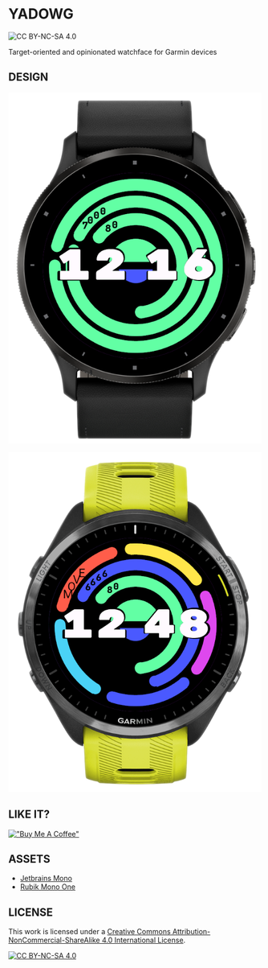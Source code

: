 # YADOWG
![CC BY-NC-SA 4.0][cc-by-nc-sa-shield]

Target-oriented and opinionated watchface for Garmin devices

## DESIGN

!["Targetd watchface on a Venu 3"](Targeted_venu3.png)


!["Targetd watchface on a Forerunner 965"](Targeted_fr965.png)

## LIKE IT?

[!["Buy Me A Coffee"](https://www.buymeacoffee.com/assets/img/custom_images/orange_img.png)](https://bmc.link/vroger)

## ASSETS

* [Jetbrains Mono](https://www.jetbrains.com/lp/mono)
* [Rubik Mono One](https://fonts.google.com/specimen/Rubik+Mono+One)

## LICENSE

This work is licensed under a
[Creative Commons Attribution-NonCommercial-ShareAlike 4.0 International License][cc-by-nc-sa].

[![CC BY-NC-SA 4.0][cc-by-nc-sa-image]][cc-by-nc-sa]

[cc-by-nc-sa]: http://creativecommons.org/licenses/by-nc-sa/4.0/
[cc-by-nc-sa-image]: https://licensebuttons.net/l/by-nc-sa/4.0/88x31.png
[cc-by-nc-sa-shield]: https://img.shields.io/badge/License-CC%20BY--NC--SA%204.0-lightgrey.svg?style=for-the-badge
